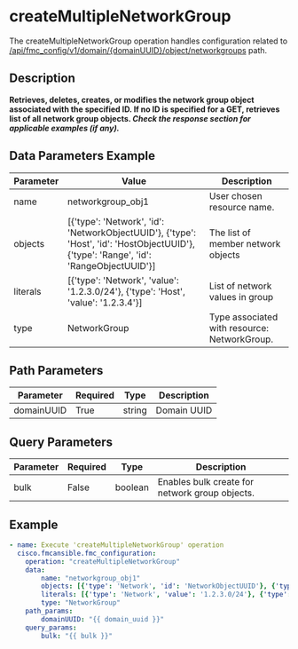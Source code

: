 # createMultipleNetworkGroup

The createMultipleNetworkGroup operation handles configuration related to [/api/fmc_config/v1/domain/{domainUUID}/object/networkgroups](/paths//api/fmc_config/v1/domain/{domain_uuid}/object/networkgroups.md) path.&nbsp;
## Description
**Retrieves, deletes, creates, or modifies the network group object associated with the specified ID. If no ID is specified for a GET, retrieves list of all network group objects. _Check the response section for applicable examples (if any)._**

## Data Parameters Example
| Parameter | Value | Description |
| --------- | -------- |  ----------- |
| name | networkgroup_obj1 | User chosen resource name. |
| objects | [{'type': 'Network', 'id': 'NetworkObjectUUID'}, {'type': 'Host', 'id': 'HostObjectUUID'}, {'type': 'Range', 'id': 'RangeObjectUUID'}] | The list of member network objects |
| literals | [{'type': 'Network', 'value': '1.2.3.0/24'}, {'type': 'Host', 'value': '1.2.3.4'}] | List of network values in group |
| type | NetworkGroup | Type associated with resource: NetworkGroup. |

## Path Parameters
| Parameter | Required | Type | Description |
| --------- | -------- | ---- | ----------- |
| domainUUID | True | string | Domain UUID |

## Query Parameters
| Parameter | Required | Type | Description |
| --------- | -------- | ---- | ----------- |
| bulk | False | boolean | Enables bulk create for network group objects. |

## Example
```yaml
- name: Execute 'createMultipleNetworkGroup' operation
  cisco.fmcansible.fmc_configuration:
    operation: "createMultipleNetworkGroup"
    data:
        name: "networkgroup_obj1"
        objects: [{'type': 'Network', 'id': 'NetworkObjectUUID'}, {'type': 'Host', 'id': 'HostObjectUUID'}, {'type': 'Range', 'id': 'RangeObjectUUID'}]
        literals: [{'type': 'Network', 'value': '1.2.3.0/24'}, {'type': 'Host', 'value': '1.2.3.4'}]
        type: "NetworkGroup"
    path_params:
        domainUUID: "{{ domain_uuid }}"
    query_params:
        bulk: "{{ bulk }}"

```

